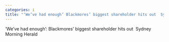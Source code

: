```yaml
---
categories: i
title: "‘We’ve had enough’ Blackmores’ biggest shareholder hits out  Sydney Morning Herald"
---
```

‘We’ve had enough’: Blackmores’ biggest shareholder hits out&nbsp;&nbsp;Sydney Morning Herald